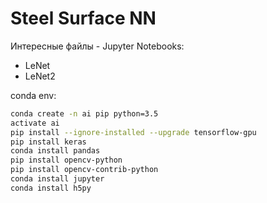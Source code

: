 # Steel Surface NN
Интересные файлы - Jupyter Notebooks:
- LeNet
- LeNet2

conda env:
```bash
conda create -n ai pip python=3.5
activate ai
pip install --ignore-installed --upgrade tensorflow-gpu
pip install keras
conda install pandas
pip install opencv-python
pip install opencv-contrib-python
conda install jupyter
conda install h5py
```